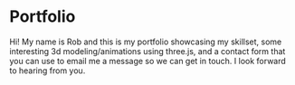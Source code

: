 # Portfolio

Hi! My name is Rob and this is my portfolio showcasing my skillset, some interesting 3d modeling/animations using three.js, and a contact form that you can use to email me a message so we can get in touch.
I look forward to hearing from you.
